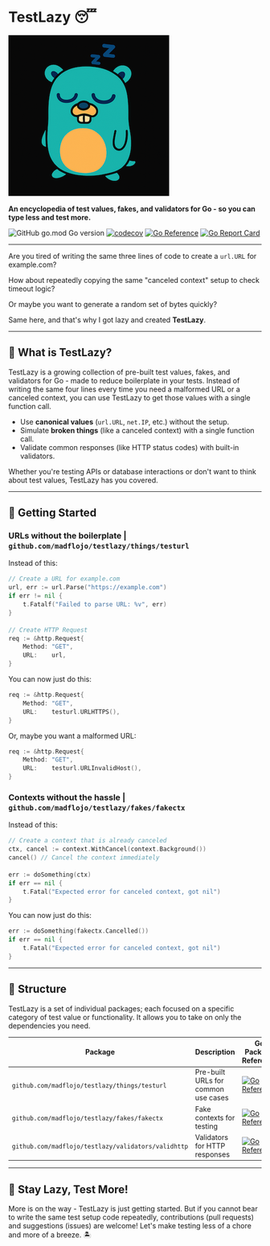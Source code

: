 # TestLazy 😴

![TestLazy Logo](/docs/img/testlazy.png)

**An encyclopedia of test values, fakes, and validators for Go - so you can type less and test more.**

![GitHub go.mod Go version](https://img.shields.io/github/go-mod/go-version/madflojo/testlazy)
[![codecov](https://codecov.io/gh/madflojo/testlazy/branch/main/graph/badge.svg?token=0TTTEWHLVN)](https://codecov.io/gh/madflojo/testlazy)
[![Go Reference](https://pkg.go.dev/badge/github.com/madflojo/testlazy.svg)](https://pkg.go.dev/github.com/madflojo/testlazy)
[![Go Report Card](https://goreportcard.com/badge/github.com/madflojo/testlazy)](https://goreportcard.com/report/github.com/madflojo/testlazy)

---

Are you tired of writing the same three lines of code to create a `url.URL` for example.com?

How about repeatedly copying the same "canceled context" setup to check timeout logic?

Or maybe you want to generate a random set of bytes quickly?

Same here, and that's why I got lazy and created **TestLazy**.

---

## 🧪 What is TestLazy?

TestLazy is a growing collection of pre-built test values, fakes, and validators for Go - made to reduce boilerplate in your tests.
Instead of writing the same four lines every time you need a malformed URL or a canceled context, you can use TestLazy to get those values with a single function call.

- Use **canonical values** (`url.URL`, `net.IP`, etc.) without the setup.
- Simulate **broken things** (like a canceled context) with a single function call.
- Validate common responses (like HTTP status codes) with built-in validators.

Whether you're testing APIs or database interactions or don't want to think about test values, TestLazy has you covered.

---

## 🚀 Getting Started

### URLs without the boilerplate | `github.com/madflojo/testlazy/things/testurl`

Instead of this:

```go
// Create a URL for example.com
url, err := url.Parse("https://example.com")
if err != nil {
    t.Fatalf("Failed to parse URL: %v", err)
}

// Create HTTP Request
req := &http.Request{
    Method: "GET",
    URL:    url,
}
```

You can now just do this:

```go
req := &http.Request{
    Method: "GET",
    URL:    testurl.URLHTTPS(),
}
```

Or, maybe you want a malformed URL:

```go
req := &http.Request{
    Method: "GET",
    URL:    testurl.URLInvalidHost(),
}
```

### Contexts without the hassle | `github.com/madflojo/testlazy/fakes/fakectx`

Instead of this:

```go
// Create a context that is already canceled
ctx, cancel := context.WithCancel(context.Background())
cancel() // Cancel the context immediately

err := doSomething(ctx)
if err == nil {
    t.Fatal("Expected error for canceled context, got nil")
}
```

You can now just do this:

```go
err := doSomething(fakectx.Cancelled())
if err == nil {
    t.Fatal("Expected error for canceled context, got nil")
}
```

---

## 🧱 Structure

TestLazy is a set of individual packages; each focused on a specific category of test value or functionality.
It allows you to take on only the dependencies you need.

| Package | Description | Go Package Reference |
|---------|-------------|----------------------|
| `github.com/madflojo/testlazy/things/testurl` | Pre-built URLs for common use cases | [![Go Reference](https://pkg.go.dev/badge/github.com/madflojo/testlazy/things/testurl.svg)](https://pkg.go.dev/github.com/madflojo/testlazy/things/testurl) |
| `github.com/madflojo/testlazy/fakes/fakectx` | Fake contexts for testing | [![Go Reference](https://pkg.go.dev/badge/github.com/madflojo/testlazy/fakes/fakectx.svg)](https://pkg.go.dev/github.com/madflojo/testlazy/fakes/fakectx) |
| `github.com/madflojo/testlazy/validators/validhttp` | Validators for HTTP responses | [![Go Reference](https://pkg.go.dev/badge/github.com/madflojo/testlazy/validators/validhttp.svg)](https://pkg.go.dev/github.com/madflojo/testlazy/validators/validhttp) |

---

## 🦥 Stay Lazy, Test More!

More is on the way - TestLazy is just getting started.
But if you cannot bear to write the same test setup code repeatedly, contributions (pull requests) and suggestions (issues) are welcome!
Let's make testing less of a chore and more of a breeze. 🏝️
